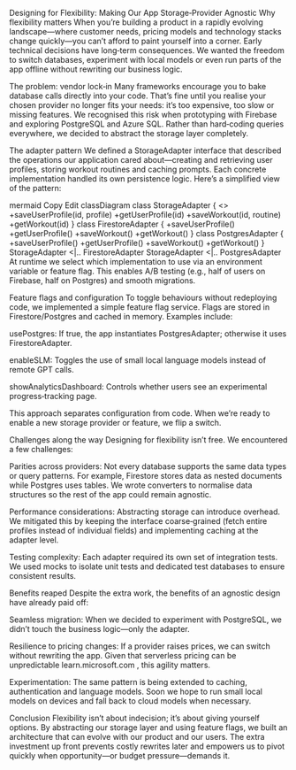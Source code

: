 Designing for Flexibility: Making Our App Storage‑Provider Agnostic
Why flexibility matters
When you’re building a product in a rapidly evolving landscape—where customer needs, pricing models and technology stacks change quickly—you can’t afford to paint yourself into a corner. Early technical decisions have long‑term consequences. We wanted the freedom to switch databases, experiment with local models or even run parts of the app offline without rewriting our business logic.

The problem: vendor lock‑in
Many frameworks encourage you to bake database calls directly into your code. That’s fine until you realise your chosen provider no longer fits your needs: it’s too expensive, too slow or missing features. We recognised this risk when prototyping with Firebase and exploring PostgreSQL and Azure SQL. Rather than hard‑coding queries everywhere, we decided to abstract the storage layer completely.

The adapter pattern
We defined a StorageAdapter interface that described the operations our application cared about—creating and retrieving user profiles, storing workout routines and caching prompts. Each concrete implementation handled its own persistence logic. Here’s a simplified view of the pattern:

mermaid
Copy
Edit
classDiagram
    class StorageAdapter {
      <<interface>>
      +saveUserProfile(id, profile)
      +getUserProfile(id)
      +saveWorkout(id, routine)
      +getWorkout(id)
    }
    class FirestoreAdapter {
      +saveUserProfile()
      +getUserProfile()
      +saveWorkout()
      +getWorkout()
    }
    class PostgresAdapter {
      +saveUserProfile()
      +getUserProfile()
      +saveWorkout()
      +getWorkout()
    }
    StorageAdapter <|.. FirestoreAdapter
    StorageAdapter <|.. PostgresAdapter
At runtime we select which implementation to use via an environment variable or feature flag. This enables A/B testing (e.g., half of users on Firebase, half on Postgres) and smooth migrations.

Feature flags and configuration
To toggle behaviours without redeploying code, we implemented a simple feature flag service. Flags are stored in Firestore/Postgres and cached in memory. Examples include:

usePostgres: If true, the app instantiates PostgresAdapter; otherwise it uses FirestoreAdapter.

enableSLM: Toggles the use of small local language models instead of remote GPT calls.

showAnalyticsDashboard: Controls whether users see an experimental progress‑tracking page.

This approach separates configuration from code. When we’re ready to enable a new storage provider or feature, we flip a switch.

Challenges along the way
Designing for flexibility isn’t free. We encountered a few challenges:

Parities across providers: Not every database supports the same data types or query patterns. For example, Firestore stores data as nested documents while Postgres uses tables. We wrote converters to normalise data structures so the rest of the app could remain agnostic.

Performance considerations: Abstracting storage can introduce overhead. We mitigated this by keeping the interface coarse‑grained (fetch entire profiles instead of individual fields) and implementing caching at the adapter level.

Testing complexity: Each adapter required its own set of integration tests. We used mocks to isolate unit tests and dedicated test databases to ensure consistent results.

Benefits reaped
Despite the extra work, the benefits of an agnostic design have already paid off:

Seamless migration: When we decided to experiment with PostgreSQL, we didn’t touch the business logic—only the adapter.

Resilience to pricing changes: If a provider raises prices, we can switch without rewriting the app. Given that serverless pricing can be unpredictable
learn.microsoft.com
, this agility matters.

Experimentation: The same pattern is being extended to caching, authentication and language models. Soon we hope to run small local models on devices and fall back to cloud models when necessary.

Conclusion
Flexibility isn’t about indecision; it’s about giving yourself options. By abstracting our storage layer and using feature flags, we built an architecture that can evolve with our product and our users. The extra investment up front prevents costly rewrites later and empowers us to pivot quickly when opportunity—or budget pressure—demands it.